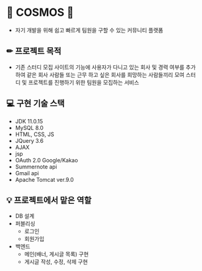 # 💫 COSMOS 💫
- 자기 개발을 위해 쉽고 빠르게
팀원을 구할 수 있는 커뮤니티 플랫폼

## ✏ 프로젝트 목적 
- 기존 스터디 모집 사이트의 기능에 사용자가 다니고 있는
회사 및 경력 여부를 추가하여 같은 회사 사람들 또는 근무
하고 싶은 회사를 희망하는 사람들끼리 모여 스터디 및 
프로젝트를 진행하기 위한 팀원을 모집하는 서비스

## 💻 구현 기술 스택 
- JDK 11.0.15
- MySQL 8.0
- HTML, CSS, JS
- JQuery 3.6
- AJAX
- jsp
- OAuth 2.0 Google/Kakao
- Summernote api 
- Gmail api
- Apache Tomcat ver.9.0
 
## 💡 프로젝트에서 맡은 역할 
* DB 설계
* 퍼블리싱
  - 로그인
  - 회원가입
* 백엔드
  - 메인(배너, 게시글 목록) 구현
  - 게시글 작성, 수정, 삭제 구현
